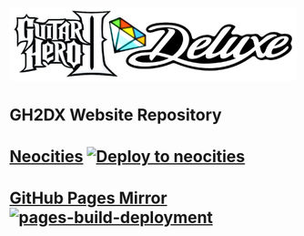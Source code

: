 ![logo](https://raw.githubusercontent.com/HMXMilohax/GH2DX-Site/main/docs/images/gh2dx.png)
# GH2DX Website Repository
# [Neocities](https://gh2.neocities.org/) [![Deploy to neocities](https://github.com/hmxmilohax/GH2DX-Site/actions/workflows/deploy.yml/badge.svg)](https://github.com/hmxmilohax/GH2DX-Site/actions/workflows/deploy.yml)
# [GitHub Pages Mirror](https://hmxmilohax.github.io/GH2DX-Site/) [![pages-build-deployment](https://github.com/hmxmilohax/GH2DX-Site/actions/workflows/pages/pages-build-deployment/badge.svg)](https://github.com/hmxmilohax/GH2DX-Site/actions/workflows/pages/pages-build-deployment)
